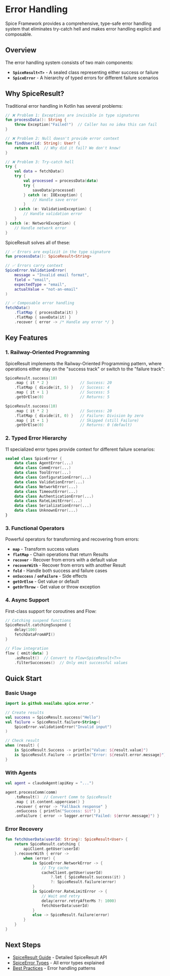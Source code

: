 # Error Handling

Spice Framework provides a comprehensive, type-safe error handling system that eliminates try-catch hell and makes error handling explicit and composable.

## Overview

The error handling system consists of two main components:

- **`SpiceResult<T>`** - A sealed class representing either success or failure
- **`SpiceError`** - A hierarchy of typed errors for different failure scenarios

## Why SpiceResult?

Traditional error handling in Kotlin has several problems:

```kotlin
// ❌ Problem 1: Exceptions are invisible in type signatures
fun processData(): String {
    throw Exception("Failed!")  // Caller has no idea this can fail
}

// ❌ Problem 2: Null doesn't provide error context
fun findUser(id: String): User? {
    return null  // Why did it fail? We don't know!
}

// ❌ Problem 3: Try-catch hell
try {
    val data = fetchData()
    try {
        val processed = processData(data)
        try {
            saveData(processed)
        } catch (e: IOException) {
            // Handle save error
        }
    } catch (e: ValidationException) {
        // Handle validation error
    }
} catch (e: NetworkException) {
    // Handle network error
}
```

SpiceResult solves all of these:

```kotlin
// ✅ Errors are explicit in the type signature
fun processData(): SpiceResult<String>

// ✅ Errors carry context
SpiceError.ValidationError(
    message = "Invalid email format",
    field = "email",
    expectedType = "email",
    actualValue = "not-an-email"
)

// ✅ Composable error handling
fetchData()
    .flatMap { processData(it) }
    .flatMap { saveData(it) }
    .recover { error -> /* Handle any error */ }
```

## Key Features

### 1. Railway-Oriented Programming

SpiceResult implements the Railway-Oriented Programming pattern, where operations either stay on the "success track" or switch to the "failure track":

```kotlin
SpiceResult.success(10)
    .map { it * 2 }              // Success: 20
    .flatMap { divide(it, 5) }   // Success: 4
    .map { it + 1 }              // Success: 5
    .getOrElse(0)                // Returns: 5

SpiceResult.success(10)
    .map { it * 2 }              // Success: 20
    .flatMap { divide(it, 0) }   // Failure: Division by zero
    .map { it + 1 }              // Skipped (still Failure)
    .getOrElse(0)                // Returns: 0 (default)
```

### 2. Typed Error Hierarchy

11 specialized error types provide context for different failure scenarios:

```kotlin
sealed class SpiceError {
    data class AgentError(...)
    data class CommError(...)
    data class ToolError(...)
    data class ConfigurationError(...)
    data class ValidationError(...)
    data class NetworkError(...)
    data class TimeoutError(...)
    data class AuthenticationError(...)
    data class RateLimitError(...)
    data class SerializationError(...)
    data class UnknownError(...)
}
```

### 3. Functional Operators

Powerful operators for transforming and recovering from errors:

- **`map`** - Transform success values
- **`flatMap`** - Chain operations that return Results
- **`recover`** - Recover from errors with a default value
- **`recoverWith`** - Recover from errors with another Result
- **`fold`** - Handle both success and failure cases
- **`onSuccess`** / **`onFailure`** - Side effects
- **`getOrElse`** - Get value or default
- **`getOrThrow`** - Get value or throw exception

### 4. Async Support

First-class support for coroutines and Flow:

```kotlin
// Catching suspend functions
SpiceResult.catchingSuspend {
    delay(100)
    fetchDataFromAPI()
}

// Flow integration
flow { emit(data) }
    .asResult()  // Convert to Flow<SpiceResult<T>>
    .filterSuccesses()  // Only emit successful values
```

## Quick Start

### Basic Usage

```kotlin
import io.github.noailabs.spice.error.*

// Create results
val success = SpiceResult.success("Hello")
val failure = SpiceResult.failure<String>(
    SpiceError.validationError("Invalid input")
)

// Check result
when (result) {
    is SpiceResult.Success -> println("Value: ${result.value}")
    is SpiceResult.Failure -> println("Error: ${result.error.message}")
}
```

### With Agents

```kotlin
val agent = claudeAgent(apiKey = "...")

agent.processComm(comm)
    .toResult()  // Convert Comm to SpiceResult
    .map { it.content.uppercase() }
    .recover { error -> "Fallback response" }
    .onSuccess { println("Success: $it") }
    .onFailure { error -> logger.error("Failed: ${error.message}") }
```

### Error Recovery

```kotlin
fun fetchUserData(userId: String): SpiceResult<User> {
    return SpiceResult.catching {
        apiClient.getUser(userId)
    }.recoverWith { error ->
        when (error) {
            is SpiceError.NetworkError -> {
                // Try cache
                cacheClient.getUser(userId)
                    ?.let { SpiceResult.success(it) }
                    ?: SpiceResult.failure(error)
            }
            is SpiceError.RateLimitError -> {
                // Wait and retry
                delay(error.retryAfterMs ?: 1000)
                fetchUserData(userId)
            }
            else -> SpiceResult.failure(error)
        }
    }
}
```

## Next Steps

- [SpiceResult Guide](./spice-result) - Detailed SpiceResult API
- [SpiceError Types](./spice-error) - All error types explained
- [Best Practices](./best-practices) - Error handling patterns
